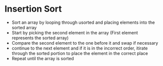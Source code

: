 # Insertion Sort

- Sort an array by looping through usorted and placing elements into the sorted array
- Start by picking the second element in the array (First element represents the sorted array)
- Compare the second element to the one before it and swap if necessary
- continue to the next element and if it is in the incorrect order, itirate through the sorted portion to place the element in the correct place
- Repeat until the array is sorted
